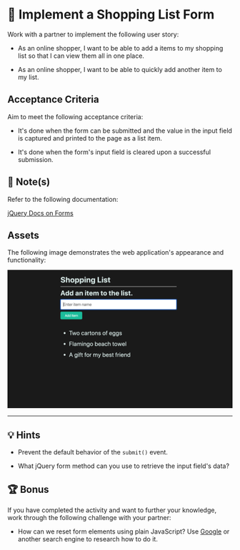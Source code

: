 # 📖 Implement a Shopping List Form

Work with a partner to implement the following user story:

* As an online shopper, I want to be able to add a items to my shopping list so that I can view them all in one place.

* As an online shopper, I want to be able to quickly add another item to my list. 

## Acceptance Criteria

Aim to meet the following acceptance criteria:

* It's done when the form can be submitted and the value in the input field is captured and printed to the page as a list item.

* It's done when the form's input field is cleared upon a successful submission.

## 📝 Note(s)

Refer to the following documentation: 

[jQuery Docs on Forms](https://api.jquery.com/category/forms/)

## Assets

The following image demonstrates the web application's appearance and functionality:

![A shopping list app shows an input field with a button to Add Item, above a shopping list.](./Images/01-solution-screenshot.png)

---

## 💡 Hints

* Prevent the default behavior of the `submit()` event.

* What jQuery form method can you use to retrieve the input field's data?

## 🏆 Bonus

If you have completed the activity and want to further your knowledge, work through the following challenge with your partner:
 
* How can we reset form elements using plain JavaScript? Use [Google](https://www.google.com) or another search engine to research how to do it.
